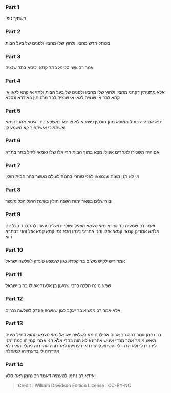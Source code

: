 
### Part 1
דשתיך טפי

### Part 2
בכותל חדש מחציו ולחוץ שלו מחציו ולפנים של בעל הבית

### Part 3
אמר רב אשי סכינא בתר קתא וכיסא בתר שנציה

### Part 4
ואלא מתניתין דקתני מחציו ולחוץ שלו מחציו ולפנים של בעל הבית ולחזי אי קתא לגאו אי קתא לבר אי שנציה לגאו אי שנציה לבר מתניתין באודרא ונסכא

### Part 5
תנא אם היה כותל ממולא מהן חולקין פשיטא לא צריכא דמשפע בחד גיסא מהו דתימא אשתפוכי אישתפוך קא משמע לן

### Part 6
אם היה משכירו לאחרים אפילו מצא בתוך הבית הרי אלו שלו ואמאי ליזיל בתר בתרא

### Part 7
מי לא תנן מעות שנמצאו לפני סוחרי בהמה לעולם מעשר בהר הבית חולין

### Part 8
ובירושלים בשאר ימות השנה חולין בשעת הרגל הכל מעשר

### Part 9
ואמר רב שמעיה בר זעירא מאי טעמא הואיל ושוקי ירושלים עשוין להתכבד בכל יום אלמא אמרינן קמאי קמאי אזלו והני אחריני נינהו הכא נמי קמא קמא אזל והני דבתרא הוא

### Part 10
אמר ריש לקיש משום בר קפרא כגון שעשאו פונדק לשלשה ישראל

### Part 11
שמע מינה הלכה כרבי שמעון בן אלעזר אפילו ברוב ישראל

### Part 12
אלא אמר רב מנשיא בר יעקב כגון שעשאו פונדק לשלשה נכרים

### Part 13
רב נחמן אמר רבה בר אבוה אפילו תימא לשלשה ישראל מאי טעמא ההוא דנפל מיניה מיאש מימר אמר מכדי איניש אחרינא לא הוה בהדי אלא הני אמרי קמייהו כמה זמני ליהדרו לי ולא הדרו לי והשתא ליהדרו אי דעתייהו לאהדורה אהדרוה ניהלי והאי דלא אהדרוה לי בדעתייהו למיגזלה

### Part 14
ואזדא רב נחמן לטעמיה דאמר רב נחמן ראה סלע

>Credit : William Davidson Edition
>License : CC-BY-NC